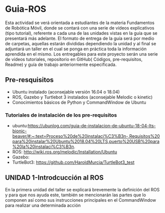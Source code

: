 # Guia-ROS
Esta actividad se verá orientada a estudiantes de la materia Fundamentos de Robótica Móvil, donde se contará con una serie de vídeos explicativos (tipo tutorial), referente a cada una de las unidades vistas en la guía que se presentará más adelante. El formato de entrega de la guía será por medio de carpetas, aquellas estarán divididas dependiendo la unidad y al final se adjuntará un taller en el cual se ponga en práctica toda la información aprendida en el mismo. Los entregables para este proyecto serán una serie de vídeos tutoriales, repositorio en GitHub( Códigos, pre-requisitos, Readme) y guía de trabajo anteriormente especificada.

## Pre-resquisitos
- Ubuntu instalado (aconsejable versión 16.04 o 18.04)
- ROS, Gazebo y Turtlebot 3 instalados (aconsejable Melodic o kinetic)
- Conocimientos básicos de Python y CommandWindow de Ubuntu

### Tutoriales de instalación de los pre-requisitos
- ubuntu:https://ubunlog.com/guia-de-instalacion-de-ubuntu-18-04-lts-bionic-beaver/#:~:text=Proceso%20de%20instalaci%C3%B3n-,Requisitos%20para%20instalar%20Ubuntu%2018.04%20LTS,puerto%20USB%20para%20la%20instalaci%C3%B3n.
- ROS: http://wiki.ros.org/melodic/Installation/Ubuntu
- Gazebo: 
- TurtleBot3: https://github.com/HaroldMurcia/TurtleBot3_test

## UNIDAD 1-Introdcucción al ROS
En la primera unidad del taller se explicará brevemente la definición del ROS y para que nos ayuda este, también se mencionarán las partes que lo componen así como sus instrucciones principales en el CommandWindow para realizar una determinada acción

